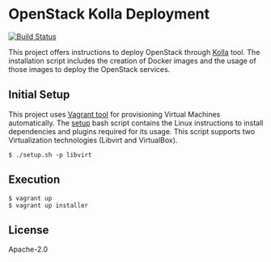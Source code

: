 # OpenStack Kolla Deployment
[![Build Status](https://travis-ci.org/electrocucaracha/vagrant-kolla.png)](https://travis-ci.org/electrocucaracha/vagrant-kolla)

This project offers instructions to deploy OpenStack through [Kolla][1]
tool. The installation script includes the creation of Docker images
and the usage of those images to deploy the OpenStack services.

## Initial Setup
This project uses [Vagrant tool][2] for provisioning Virtual Machines
automatically. The [setup](setup.sh) bash script contains the
Linux instructions to install dependencies and plugins required for
its usage. This script supports two Virtualization technologies
(Libvirt and VirtualBox).

    $ ./setup.sh -p libvirt

## Execution

    $ vagrant up
    $ vagrant up installer

## License

Apache-2.0

[1]: https://docs.openstack.org/kolla/latest/
[2]: https://www.vagrantup.com/
